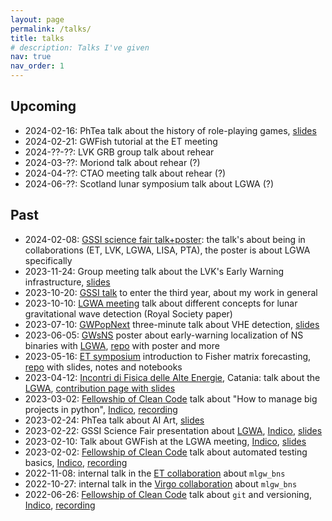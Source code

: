 ```yaml
---
layout: page
permalink: /talks/
title: talks
# description: Talks I've given
nav: true
nav_order: 1
---
```


## Upcoming

- 2024-02-16: PhTea talk about the history of role-playing games, [slides](https://docs.google.com/presentation/d/1jwfzek--7HnkB3n1y9xN3oxhlnsLwD6Rq50OpcVXXCs)
- 2024-02-21: GWFish tutorial at the ET meeting
- 2024-??-??: LVK GRB group talk about rehear
- 2024-03-??: Moriond talk about rehear (?)
- 2024-04-??: CTAO meeting talk about rehear (?)
- 2024-06-??: Scotland lunar symposium talk about LGWA (?)

## Past

- 2024-02-08: [GSSI science fair talk+poster](https://indico.gssi.it/event/619/): the talk's about being in collaborations (ET, LVK, LGWA, LISA, PTA), the poster is about LGWA specifically
- 2023-11-24: Group meeting talk about the LVK's Early Warning infrastructure, [slides](https://docs.google.com/presentation/d/1vWrbgWEW-3bcuuYRe9Lm8llrqiLJJd5JKFdFmnpzHBw/edit#slide=id.p)
- 2023-10-20: [GSSI talk](https://indico.gssi.it/event/555/timetable/) to enter the third year, about my work in general
- 2023-10-10: [LGWA meeting](https://www.ct.ingv.it/lgwa2023) talk about different concepts for lunar gravitational wave detection (Royal Society paper)
- 2023-07-10: [GWPopNext](https://sites.google.com/unimib.it/gwpopnext/home?authuser=0) three-minute talk about VHE detection, [slides](https://docs.google.com/presentation/d/1dT45HZ33XZEi5t-IcsjYHdqBawxi8R5HN2AVndLpZKQ/edit?usp=sharing)
- 2023-06-05: [GWsNS](https://indico.in2p3.fr/event/28236/) poster about early-warning localization of NS binaries with [LGWA](/projects/LGWA), [repo](https://github.com/jacopok/lgwa-skyloc) with poster and more
- 2023-05-16: [ET symposium](https://indico.ego-gw.it/event/562) introduction to Fisher matrix forecasting, [repo](https://github.com/FrancescoIacovelli/XIII_ET_Symposium_Hackathon) with slides, notes and notebooks
- 2023-04-12: [Incontri di Fisica delle Alte Energie](https://agenda.infn.it/event/34702/), Catania: talk about the [LGWA](/projects/LGWA), [contribution page with slides](https://agenda.infn.it/event/34702/contributions/194982/)
- 2023-03-02: [Fellowship of Clean Code](/projects/FoCC) talk about "How to manage big projects in python", [Indico](https://indico.gssi.it/event/488/), [recording](https://www.youtube.com/watch?v=vBkQmXMGJfg)
- 2023-02-24: PhTea talk about AI Art, [slides](https://docs.google.com/presentation/d/1dNF6zvTgcjJKDcOS3pl-kzOCLO2iTJekr-DubRTjbMo/edit?usp=sharing)
- 2023-02-22: GSSI Science Fair presentation about [LGWA](/projects/LGWA), [Indico](https://indico.gssi.it/event/469/), [slides](https://indico.gssi.it/event/469/contributions/1645/attachments/785/1305/Jacopo_LGWA.pdf)
- 2023-02-10: Talk about GWFish at the LGWA meeting, [Indico](https://indico.gssi.it/event/450/), [slides](https://indico.gssi.it/event/450/contributions/1560/attachments/765/1256/gwfish-2023-02-10.pdf)
- 2023-02-02: [Fellowship of Clean Code](/projects/FoCC) talk about automated testing basics, [Indico](https://indico.gssi.it/event/452/), [recording](https://www.youtube.com/watch?v=JyfCxCylCZ0)
- 2022-11-08: internal talk in the [ET collaboration](/projects/ET) about `mlgw_bns`
- 2022-10-27: internal talk in the [Virgo collaboration](/projects/Virgo) about `mlgw_bns`
- 2022-06-26: [Fellowship of Clean Code](/projects/FoCC) talk about `git` and versioning, [Indico](https://indico.gssi.it/event/454/), [recording](https://www.youtube.com/watch?v=EYB9jgOvfH0)
